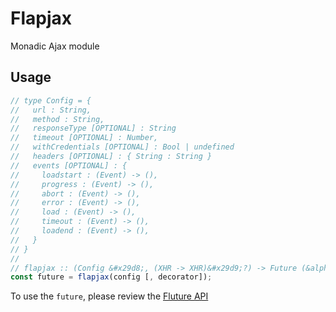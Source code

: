 # Flapjax

Monadic Ajax module

## Usage

```js
// type Config = {
//   url : String,
//   method : String,
//   responseType [OPTIONAL] : String
//   timeout [OPTIONAL] : Number,
//   withCredentials [OPTIONAL] : Bool | undefined
//   headers [OPTIONAL] : { String : String }  
//   events [OPTIONAL] : { 
//     loadstart : (Event) -> (),
//     progress : (Event) -> (),
//     abort : (Event) -> (),
//     error : (Event) -> (),
//     load : (Event) -> (),
//     timeout : (Event) -> (),
//     loadend : (Event) -> (),
//   }
// }
//
// flapjax :: (Config &#x29d8;, (XHR -> XHR)&#x29d9;?) -> Future (&alpha;, &beta;)
const future = flapjax(config [, decorator]);
```

To use the `future`, please review the [Fluture API](https://github.com/fluture-js/Fluture)



